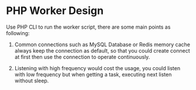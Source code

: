 PHP Worker Design
=================

Use PHP CLI to run the worker script, there are some main points as following:

1. Common connections such as MySQL Database or Redis memory cache always keep the connection as default, so that you could create connect at first then use the connection to operate continuously.

2. Listening with high frequency would cost the usage, you could listen with low frequency but when getting a task, executing next listen without sleep.
